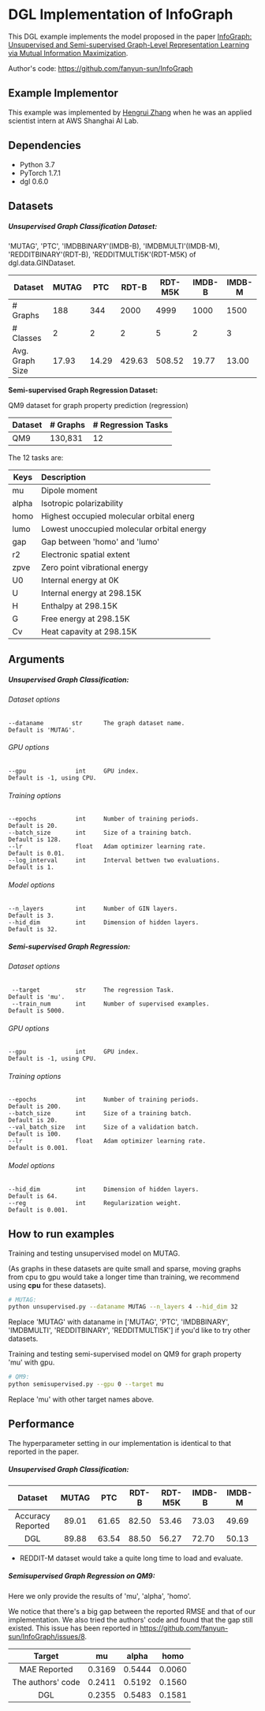 # DGL Implementation of InfoGraph
This DGL example implements the model proposed in the paper [InfoGraph: Unsupervised and Semi-supervised Graph-Level Representation Learning via Mutual Information Maximization](https://arxiv.org/abs/1908.01000).

Author's code: https://github.com/fanyun-sun/InfoGraph

## Example Implementor

This example was implemented by [Hengrui Zhang](https://github.com/hengruizhang98) when he was an applied scientist intern at AWS Shanghai AI Lab.

## Dependencies

- Python 3.7
- PyTorch 1.7.1
- dgl 0.6.0

## Datasets

##### Unsupervised Graph Classification Dataset:

 'MUTAG', 'PTC', 'IMDBBINARY'(IMDB-B), 'IMDBMULTI'(IMDB-M), 'REDDITBINARY'(RDT-B), 'REDDITMULTI5K'(RDT-M5K) of dgl.data.GINDataset.

| Dataset         | MUTAG | PTC   | RDT-B  | RDT-M5K | IMDB-B | IMDB-M |
| --------------- | ----- | ----- | ------ | ------- | ------ | ------ |
| # Graphs        | 188   | 344   | 2000   | 4999    | 1000   | 1500   |
| # Classes       | 2     | 2     | 2      | 5       | 2      | 3      |
| Avg. Graph Size | 17.93 | 14.29 | 429.63 | 508.52  | 19.77  | 13.00  |

**Semi-supervised Graph Regression Dataset:**

QM9 dataset for graph property prediction (regression)

| Dataset | # Graphs | # Regression Tasks |
| ------- | -------- | ------------------ |
| QM9     | 130,831  | 12                 |

The 12 tasks are:

| Keys  | Description                                |
| ----- | :----------------------------------------- |
| mu    | Dipole moment                              |
| alpha | Isotropic polarizability                   |
| homo  | Highest occupied molecular orbital energ   |
| lumo  | Lowest unoccupied molecular orbital energy |
| gap   | Gap between 'homo' and 'lumo'              |
| r2    | Electronic spatial extent                  |
| zpve  | Zero point vibrational energy              |
| U0    | Internal energy at 0K                      |
| U     | Internal energy at 298.15K                 |
| H     | Enthalpy at 298.15K                        |
| G     | Free energy at 298.15K                     |
| Cv    | Heat capavity at 298.15K                   |

## Arguments

##### 	Unsupervised Graph Classification:

###### Dataset options

```
--dataname        str      The graph dataset name.                Default is 'MUTAG'.
```

###### GPU options

```
--gpu              int     GPU index.                             Default is -1, using CPU.
```

###### Training options

```
--epochs           int     Number of training periods.            Default is 20.
--batch_size       int     Size of a training batch.              Default is 128.
--lr               float   Adam optimizer learning rate.          Default is 0.01.
--log_interval     int     Interval bettwen two evaluations.	  Default is 1.
```

###### Model options

```
--n_layers         int     Number of GIN layers.                  Default is 3.
--hid_dim          int     Dimension of hidden layers.            Default is 32.
```

##### 	Semi-supervised Graph Regression:

###### Dataset options

```
 --target          str     The regression Task.                   Default is 'mu'.
 --train_num       int     Number of supervised examples.         Default is 5000.
```

###### GPU options

```
--gpu              int     GPU index.                             Default is -1, using CPU.
```

###### Training options

```
--epochs           int     Number of training periods.            Default is 200.
--batch_size       int     Size of a training batch.              Default is 20.
--val_batch_size   int     Size of a validation batch.            Default is 100.
--lr               float   Adam optimizer learning rate.          Default is 0.001.
```

###### Model options

```
--hid_dim          int     Dimension of hidden layers.            Default is 64.
--reg              int     Regularization weight.                 Default is 0.001.
```

## How to run examples

Training and testing unsupervised model on MUTAG.

 (As graphs in these datasets are quite small and sparse, moving graphs from cpu to gpu would take a longer time than training, we recommend using **cpu** for these datasets).

```bash
# MUTAG:
python unsupervised.py --dataname MUTAG --n_layers 4 --hid_dim 32
```

Replace 'MUTAG' with dataname in ['MUTAG', 'PTC', 'IMDBBINARY', 'IMDBMULTI', 'REDDITBINARY', 'REDDITMULTI5K'] if you'd like to try other datasets.

Training and testing semi-supervised model on QM9 for graph property 'mu' with gpu.

```bash
# QM9:
python semisupervised.py --gpu 0 --target mu
```

Replace 'mu' with other target names above.

## 	Performance

The hyperparameter setting in our implementation is identical to that reported in the paper.

##### Unsupervised Graph Classification:

|      Dataset      | MUTAG |  PTC  | RDT-B | RDT-M5K | IMDB-B | IMDB-M |
| :---------------: | :---: | :---: | :---: | ------- | ------ | ------ |
| Accuracy Reported | 89.01 | 61.65 | 82.50 | 53.46   | 73.03  | 49.69  |
|        DGL        | 89.88 | 63.54 | 88.50 | 56.27   | 72.70  | 50.13  |

* REDDIT-M dataset would take a quite long time to load and evaluate. 

##### Semisupervised Graph Regression on QM9:

Here we only provide the results of 'mu', 'alpha', 'homo'.

We notice that there's a big gap between the reported RMSE and that of our implementation. We also tried the authors' code and found that the gap still existed. This issue has been reported in https://github.com/fanyun-sun/InfoGraph/issues/8.

|      Target       |   mu   | alpha  |  homo  |
| :---------------: | :----: | :----: | :----: |
|   MAE Reported    | 0.3169 | 0.5444 | 0.0060 |
| The authors' code | 0.2411 | 0.5192 | 0.1560 |
|        DGL        | 0.2355 | 0.5483 | 0.1581 |

